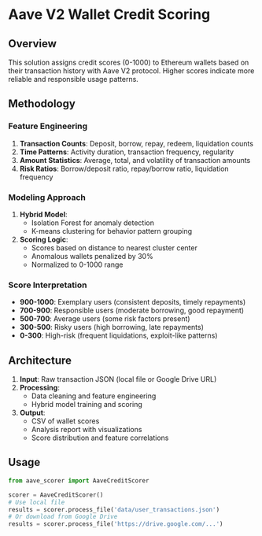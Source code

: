 # Aave V2 Wallet Credit Scoring

## Overview
This solution assigns credit scores (0-1000) to Ethereum wallets based on their transaction history with Aave V2 protocol. Higher scores indicate more reliable and responsible usage patterns.

## Methodology

### Feature Engineering
1. **Transaction Counts**: Deposit, borrow, repay, redeem, liquidation counts
2. **Time Patterns**: Activity duration, transaction frequency, regularity
3. **Amount Statistics**: Average, total, and volatility of transaction amounts
4. **Risk Ratios**: Borrow/deposit ratio, repay/borrow ratio, liquidation frequency

### Modeling Approach
1. **Hybrid Model**:
   - Isolation Forest for anomaly detection
   - K-means clustering for behavior pattern grouping
2. **Scoring Logic**:
   - Scores based on distance to nearest cluster center
   - Anomalous wallets penalized by 30%
   - Normalized to 0-1000 range

### Score Interpretation
- **900-1000**: Exemplary users (consistent deposits, timely repayments)
- **700-900**: Responsible users (moderate borrowing, good repayment)
- **500-700**: Average users (some risk factors present)
- **300-500**: Risky users (high borrowing, late repayments)
- **0-300**: High-risk (frequent liquidations, exploit-like patterns)

## Architecture
1. **Input**: Raw transaction JSON (local file or Google Drive URL)
2. **Processing**:
   - Data cleaning and feature engineering
   - Hybrid model training and scoring
3. **Output**:
   - CSV of wallet scores
   - Analysis report with visualizations
   - Score distribution and feature correlations

## Usage
```python
from aave_scorer import AaveCreditScorer

scorer = AaveCreditScorer()
# Use local file
results = scorer.process_file('data/user_transactions.json')
# Or download from Google Drive
results = scorer.process_file('https://drive.google.com/...')
